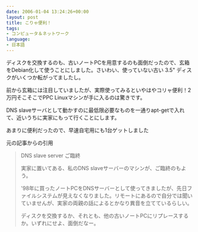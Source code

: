 ```yaml
---
date: 2006-01-04 13:24:26+00:00
layout: post
title: こりゃ便利！
tags:
- コンピュータ＆ネットワーク
language:
- 日本語
---
```


ディスクを交換するのも、古いノートPCを用意するのも面倒だったので、玄箱をDebian化して使うことにしました。さいわい、使っていない古い 3.5" ディスクがいくつか転がってましたし。

前から玄箱には注目していましたが、実際使ってみるといやはやコリャ便利！2万円そこそこでPPC Linuxマシンが手に入るのは驚きです。

DNS slaveサーバとして動かすのに最低限必要なものを一通りapt-getで入れて、近いうちに実家にもって行くことにします。

あまりに便利だったので、早速自宅用にも1台ゲットしました

元の記事からの引用


<blockquote>DNS slave server ご臨終

実家に置いてある、私のDNS slaveサーバーのマシンが、ご臨終のもよう。

'98年に買ったノートPCをDNSサーバーとして使ってきましたが、先日ファイルシステムが見えなくなりました。リモートにあるので自分では聞いていませんが、実家の両親の話によるとかなり異音を立てているらしい。

ディスクを交換するか、それとも、他の古いノートPCにリプレースするか。いずれにせよ、面倒だなー。</blockquote>
